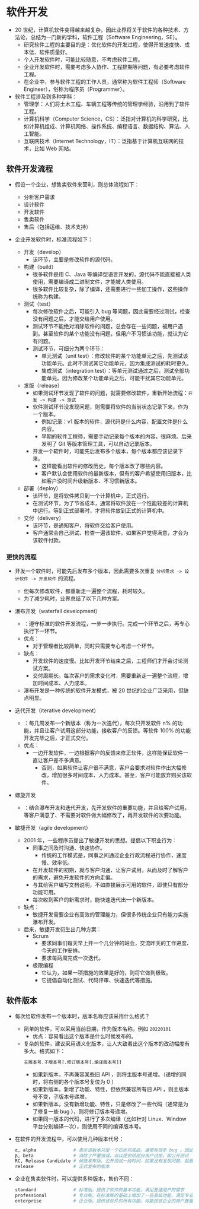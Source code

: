 # 软件开发

- 20 世纪，计算机软件变得越来越复杂，因此业界将关于软件的各种技术、方法论，总结为一门新的学科，软件工程（Software Engineering，SE）。
  - 研究软件工程的主要目的是：优化软件的开发过程，使得开发速度快、成本低、软件质量好。
  - 个人开发软件时，可能比较随意，不考虑软件工程。
  - 企业开发软件时，需要考虑多人协作、工程排期等问题，有必要考虑软件工程。
  - 在企业中，参与软件工程的工作人员，通常称为软件工程师（Software Engineer），俗称为程序员（Programmer）。
- 软件工程涉及到多种学科：
  - 管理学：人们将土木工程、车辆工程等传统的管理学经验，沿用到了软件工程。
  - 计算机科学（Computer Science，CS）：泛指对计算机的科学研究，比如计算机组成、计算机网络、操作系统、编程语言、数据结构、算法、人工智能。
  - 互联网技术（Internet Technology，IT）：泛指基于计算机互联网的技术，比如 Web 网站。

## 软件开发流程

- 假设一个企业，想售卖软件来营利，则总体流程如下：
  - 分析客户需求
  - 设计软件
  - 开发软件
  - 售卖软件
  - 售后（包括运维、技术支持）

- 企业开发软件时，标准流程如下：
  - 开发（develop）
    - 该环节，主要是修改软件的源代码。
  - 构建（build）
    - 很多软件是用 C、Java 等编译型语言开发的，源代码不能直接被人类使用，需要编译成二进制文件，才能被人类使用。
    - 很多软件比较复杂，除了编译，还需要进行一些加工操作，这些操作统称为构建。
  - 测试（test）
    - 每次修改软件之后，可能引入 bug 等问题，因此需要经过测试，检查没有问题之后，才能交给用户使用。
    - 测试环节不能绝对消除软件的问题，总会存在一些问题，被用户遇到。甚至软件的某个功能没有问题，但用户不习惯该功能，就认为它有问题。
    - 测试环节，可细分为两个环节：
      - 单元测试（unit test）：修改软件的某个功能单元之后，先测试该功能单元。此时不测试其它功能单元，因为集成测试的耗时更久。
      - 集成测试（integration test）：等单元测试通过之后，测试全部功能单元。因为修改某个功能单元之后，可能干扰其它功能单元。
  - 发版（release）
    - 如果测试环节发现了软件的问题，就需要修改软件，重新开始流程：`开发 -> 构建 -> 测试`
    - 软件测试环节没发现问题，则需要将软件的当前状态记录下来，作为一个版本。
      - 例如记录：v1 版本的软件，源代码是什么内容，配置文件是什么内容。
      - 早期的软件工程师，需要手动记录每个版本的内容，很麻烦。后来发明了 Git 等版本管理工具，可以自动记录版本。
    - 开发一个软件时，可能先后发布多个版本，每个版本都应该记录下来。
      - 这样能看出软件的修改历史，每个版本改了哪些内容。
      - 客户默认会使用软件的最新版本，但有的客户希望使用旧版本，比如客户没时间升级新版本、不习惯新版本。
  - 部署（deploy）
    - 该环节，是将软件拷贝到一个计算机中，正式运行。
    - 在测试环节，为了节省成本，通常将软件放在一个性能较差的计算机中运行。等到正式部署时，才将软件放到正式的计算机中。
  - 交付（delivery）
    - 该环节，是通知客户，将软件交给客户使用。
    - 客户通常会自己测试、检查一遍该软件。如果客户觉得满意，才会为该软件付款。

### 更快的流程

- 开发一个软件时，可能先后发布多个版本，因此需要多次重复 `分析需求 -> 设计软件 -> 开发软件` 的流程。
  - 但每次修改软件，都重新走一遍整个流程，耗时较久。
  - 为了减少耗时，业界总结了以下几种方案。

- 瀑布开发（waterfall development）
  - ：遵守标准的软件开发流程，一步一步执行。完成一个环节之后，再专心执行下一环节。
  - 优点：
    - 对于管理者比较简单，同时只需要专心考虑一个环节。
  - 缺点：
    - 开发软件的速度慢。比如开发环节结束之后，工程师们才开会讨论测试方案。
    - 交付周期长。每次客户的需求变化时，需要重新走一遍整个流程，增加时间成本、人力成本。
  - 瀑布开发是一种传统的软件开发模式，被 20 世纪的企业广泛采用，但缺点明显。

- 迭代开发（iterative development）
  - ：每几周发布一个新版本（称为一次迭代），每次只开发软件 n% 的功能，并且让客户试用这部分功能，接收客户的反馈。等软件 100% 的功能开发完毕之后，才正式交付。
  - 优点：
    - 一边开发软件，一边根据客户的反馈来修正软件，这样能保证软件一直让客户差不多满意。
      - 否则，如果软件让客户很不满意，客户会要求对软件作出大幅修改，增加很多时间成本、人力成本。甚至，客户可能放弃购买该软件。

- 螺旋开发
  - ：结合瀑布开发和迭代开发，先开发软件的重要功能，并且给客户试用。等客户满意了、不需要对软件做大幅修改了，再开发软件的次要功能。

- 敏捷开发（agile development）
  - 2001 年，一些程序员提出了敏捷开发的思想。提倡以下职业行为：
    - 同事之间及时沟通、快速协作。
      - 传统的工作模式是，同事之间通过企业行政流程进行协作，速度慢、效率低。
    - 在开发软件的初期，就与客户沟通、让客户试用，从而及时了解客户的需求，避免开发软件的方向走偏。
    - 与其给客户编写文档说明，不如直接展示可用的软件，即使只有部分功能可用。
    - 每次收到客户的新需求时，能快速迭代出一个新版本。
  - 缺点：
    - 敏捷开发需要企业有高效的管理能力，但很多传统企业只有能力实施瀑布开发。
  - 后来，敏捷开发衍生出几种方案：
    - Scrum
      - 要求同事们每天早上开一个几分钟的站会，交流昨天的工作进度、今天的工作安排。
      - 要求每两周完成一次迭代。
    - 极限编程
      - 它认为，如果一项措施的效果是好的，则将它做到极致。
      - 它提倡自动化测试、代码评审、快速迭代等措施。

## 软件版本

- 每次给软件发布一个版本时，版本名称应该采用什么格式？
  - 简单的软件，可以采用当前日期，作为版本名称。例如 `20220101`
    - 优点：容易看出这个版本是什么时候发布的。
  - 复杂的软件，建议采用语义化版本，让人大致看出这个版本的改动幅度有多大。格式如下：
    ```sh
    主版本号.子版本号[.修订版本号[.编译版本号]]
    ```
    - 如果新版本，不再兼容某些旧 API ，则将主版本号递增。（递增的同时，将右侧的各个版本号复位为 0 ）
    - 如果新版本，新增了功能、特性，但依然兼容所有旧 API ，则主版本号不变，子版本号递增。
    - 如果新版本，没有新增功能、特性，只是修改了一些代码（通常是为了修复一些 bug ），则将修订版本号递增。
    - 如果同一版本的代码，进行了多次编译（比如针对 Linux、Window 平台分别编译一次），则使用不同的编译版本号。

- 在软件的开发流程中，可以使用几种版本代号：
  ```sh
  α, alpha              # 表示该版本只是一个初步完成品，通常有很多 bug 。因此该版本只用于内部测试，不建议客户使用
  β, beta               # 消除了严重错误，可以提供给部分用户试用，即公开测试
  RC, Release Candidate # 候选发布版，公开测试一段时间，如果没有发现问题，就晋升为 release 版本
  release               # 正式发布的版本
  ```

- 企业在售卖软件时，可以提供多种版本，售价不同：
  ```sh
  standard              # 标准版，提供了软件的基本功能，满足普通用户的需求
  professional          # 专业版，在标准版的基础上增加了一些高级功能，满足专业用户的需求
  enterprise            # 企业版，提供该软件的所有功能。可能按该企业的用户数量收费
  ```
